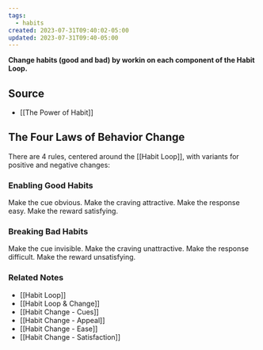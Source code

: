 ```yaml
---
tags:
  - habits
created: 2023-07-31T09:40:02-05:00
updated: 2023-07-31T09:40-05:00
---
```

**Change habits (good and bad) by workin on each component of the Habit Loop.**

## Source
- [[The Power of Habit]]

## The Four Laws of Behavior Change

There are 4 rules, centered around the [[Habit Loop]], with variants for positive and negative changes:

### Enabling Good Habits

Make the cue obvious. 
Make the craving attractive. 
Make the response easy. 
Make the reward satisfying.

### Breaking Bad Habits

Make the cue invisible. 
Make the craving unattractive. 
Make the response difficult. 
Make the reward unsatisfying.

### Related Notes
- [[Habit Loop]]
- [[Habit Loop & Change]]
- [[Habit Change - Cues]]
- [[Habit Change - Appeal]]
- [[Habit Change - Ease]]
- [[Habit Change - Satisfaction]]